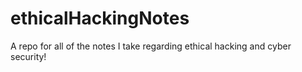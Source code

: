 # ethicalHackingNotes
A repo for all of the notes I take regarding ethical hacking and cyber security! 
